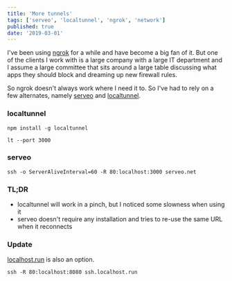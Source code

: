 ```yaml
---
title: 'More tunnels'
tags: ['serveo', 'localtunnel', 'ngrok', 'network']
published: true
date: '2019-03-01'
---
```


I've been using [ngrok](/ngrok/) for a while and have become a big fan of it. But one of the clients I work
with is a large company with a large IT department and I assume a large committee that sits around
a large table discussing what apps they should block and dreaming up new firewall rules.

So ngrok doesn't always work where I need it to. So I've had to rely on a few alternates, namely [serveo](http://serveo.net/)
and [localtunnel](https://github.com/localtunnel/localtunnel).

### localtunnel
```npm install -g localtunnel```

```lt --port 3000```

### serveo
```ssh -o ServerAliveInterval=60 -R 80:localhost:3000 serveo.net```

### TL;DR
* localtunnel will work in a pinch, but I noticed some slowness when using it
* serveo doesn't require any installation and tries to re-use the same URL when it reconnects

### Update
[localhost.run](http://localhost.run/) is also an option.

```ssh -R 80:localhost:8080 ssh.localhost.run```
